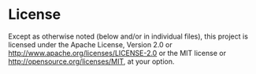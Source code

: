 # License

Except as otherwise noted (below and/or in individual files), this project is
licensed under the Apache License, Version 2.0 <LICENSE-APACHE> or
<http://www.apache.org/licenses/LICENSE-2.0> or the MIT license <LICENSE-MIT>
or <http://opensource.org/licenses/MIT>, at your option.
